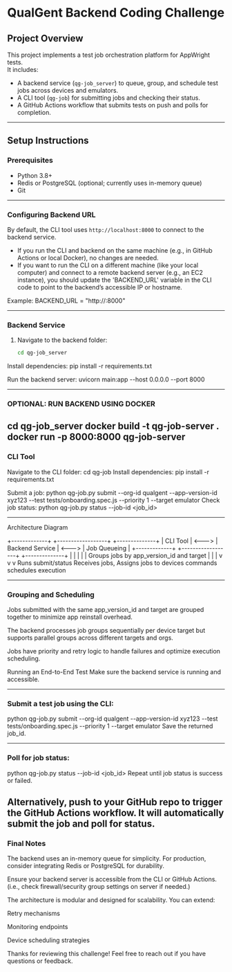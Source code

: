 # QualGent Backend Coding Challenge

## Project Overview

This project implements a test job orchestration platform for AppWright tests.  
It includes:  
- A backend service (`qg-job_server`) to queue, group, and schedule test jobs across devices and emulators.  
- A CLI tool (`qg-job`) for submitting jobs and checking their status.  
- A GitHub Actions workflow that submits tests on push and polls for completion.

---

## Setup Instructions

### Prerequisites

- Python 3.8+  
- Redis or PostgreSQL (optional; currently uses in-memory queue)  
- Git

---
### Configuring Backend URL

By default, the CLI tool uses `http://localhost:8000` to connect to the backend service.

- If you run the CLI and backend on the same machine (e.g., in GitHub Actions or local Docker), no changes are needed.
- If you want to run the CLI on a different machine (like your local computer) and connect to a remote backend server (e.g., an EC2 instance), you should update the 'BACKEND_URL' variable in the CLI code to point to the backend’s accessible IP or hostname.  

Example:
BACKEND_URL = "http://<your-hosts-ip>:8000"

---

### Backend Service

1. Navigate to the backend folder:
   ```bash
   cd qg-job_server
Install dependencies:
pip install -r requirements.txt

Run the backend server:
uvicorn main:app --host 0.0.0.0 --port 8000

---
### OPTIONAL: RUN BACKEND USING DOCKER
cd qg-job_server
docker build -t qg-job-server .
docker run -p 8000:8000 qg-job-server
---
### CLI Tool
Navigate to the CLI folder:
cd qg-job
Install dependencies:
pip install -r requirements.txt

Submit a job:
python qg-job.py submit --org-id qualgent --app-version-id xyz123 --test tests/onboarding.spec.js --priority 1 --target emulator
Check job status:
python qg-job.py status --job-id <job_id>

---

Architecture Diagram

+-------------+       +------------------+       +--------------+
|   CLI Tool  | <---> | Backend Service  | <---> | Job Queueing |
+-------------+       +------------------+       +--------------+
       |                      |                         |
       |                      |               Groups jobs by app_version_id and target
       |                      |                         |
       v                      v                         v
 Runs submit/status      Receives jobs,          Assigns jobs to devices
   commands             schedules execution

-------
### Grouping and Scheduling
Jobs submitted with the same app_version_id and target are grouped together to minimize app reinstall overhead.

The backend processes job groups sequentially per device target but supports parallel groups across different targets and orgs.

Jobs have priority and retry logic to handle failures and optimize execution scheduling.

Running an End-to-End Test
Make sure the backend service is running and accessible.

---
### Submit a test job using the CLI:
python qg-job.py submit --org-id qualgent --app-version-id xyz123 --test tests/onboarding.spec.js --priority 1 --target emulator
Save the returned job_id.

---

### Poll for job status:
python qg-job.py status --job-id <job_id>
Repeat until job status is success or failed.

 Alternatively, push to your GitHub repo to trigger the GitHub Actions workflow.
It will automatically submit the job and poll for status.
---

### Final Notes
The backend uses an in-memory queue for simplicity.
For production, consider integrating Redis or PostgreSQL for durability.

Ensure your backend server is accessible from the CLI or GitHub Actions.
(i.e., check firewall/security group settings on server if needed.)

The architecture is modular and designed for scalability. You can extend:

Retry mechanisms

Monitoring endpoints

Device scheduling strategies

Thanks for reviewing this challenge!
Feel free to reach out if you have questions or feedback.
